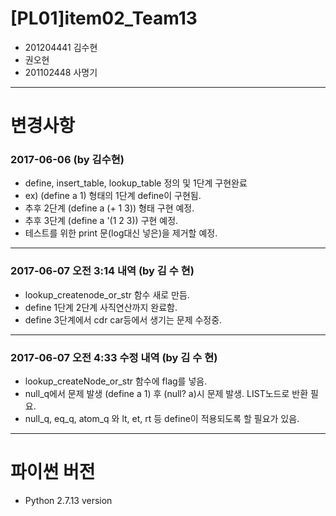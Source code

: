 # [PL01]item02_Team13
+ 201204441 김수현
+ 권오현
+ 201102448 사명기

---
# 변경사항
### 2017-06-06 (by 김수현)
+ define, insert_table, lookup_table 정의 및 1단계 구현완료 
+ ex) (define a 1) 형태의 1단계 define이 구현됨.
+ 추후 2단계 (define a (+ 1 3)) 형태 구현 예정.
+ 추후 3단계 (define a '(1 2 3)) 구현 예정.
+ 테스트를 위한 print 문(log대신 넣은)을 제거할 예정.
---
### 2017-06-07 오전 3:14 내역 (by 김 수 현)
+ lookup_createnode_or_str 함수 새로 만듬.
+ define 1단계 2단계 사직연산까지 완료함.
+ define 3단계에서 cdr car등에서 생기는 문제 수정중.
---
### 2017-06-07 오전 4:33 수정 내역 (by 김 수 현)
+ lookup_createNode_or_str 함수에 flag를 넣음. 
+ null_q에서 문제 발생 (define a 1) 후 (null? a)시 문제 발생. LIST노드로 반환 필요. 
+ null_q, eq_q, atom_q 와 lt, et, rt 등 define이 적용되도록 할 필요가 있음.
---
# 파이썬 버전
+ Python 2.7.13 version
